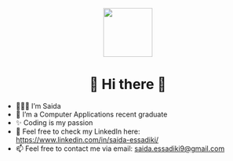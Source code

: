 
<div id="header" align="center">
  <img src="https://media.giphy.com/media/v1.Y2lkPTc5MGI3NjExYzM5NzExYWIxYTI3MDc1ZjM2NTc0ZjU3M2IzZDc1NjBjZDQyYmNjYSZjdD1z/cYeHgdouckUj0edXov/giphy.gif" width="100"/>
  <h1> 🦋 Hi there 🦋</h1>
</div>



- 🧚🏻‍♀️ I’m Saida  
- 🐣 I’m a Computer Applications recent graduate 
- ✨ Coding is my passion 
- 👥 Feel free to check my LinkedIn here: https://www.linkedin.com/in/saida-essadiki/
- 📫 Feel free to contact me via email: saida.essadiki9@gmail.com


